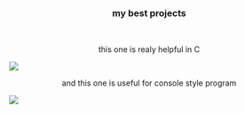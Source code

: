 


<h3 align="center">my best projects</h3>
<br/>
<p align="center">this one is realy helpful in C</p>
<img align="center" src="https://github-readme-stats.vercel.app/api/pin/?username=euponea&repo=c-list"/>
<br/>
<p align="center">and this one is useful for console style program</p>
<img align="center" src="https://github-readme-stats.vercel.app/api/pin/?username=euponea&repo=loading"/>
